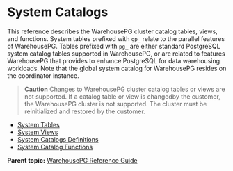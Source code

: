 # System Catalogs 

This reference describes the WarehousePG cluster catalog tables, views, and functions. System tables prefixed with `gp_` relate to the parallel features of WarehousePG. Tables prefixed with `pg_` are either standard PostgreSQL system catalog tables supported in WarehousePG, or are related to features WarehousePG that provides to enhance PostgreSQL for data warehousing workloads. Note that the global system catalog for WarehousePG resides on the coordinator instance.

> **Caution** Changes to WarehousePG cluster catalog tables or views are not supported. If a catalog table or view is changedby the customer, the WarehousePG cluster is not supported. The cluster must be reinitialized and restored by the customer.

-   [System Tables](catalog_ref-tables.html)
-   [System Views](catalog_ref-views.html)
-   [System Catalogs Definitions](catalog_ref-html.html)
-   [System Catalog Functions](catalog_ref-functions.html)

**Parent topic:** [WarehousePG Reference Guide](../ref_guide.html)


